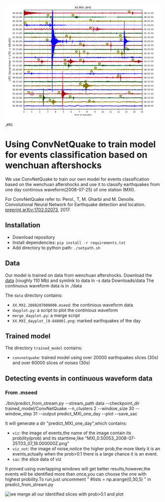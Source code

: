 

![The data of MXI,2008-07-25,and marked events](./XX.MXI_dayplot_0.png),etc

Using ConvNetQuake to train model for events classification based on wenchuan aftershocks
=============

We use ConvNetQuake to train our own model for events classification based on the wenchuan aftershocks and use it to classify earthquakes from one day continous waveform(2008-07-25) of one station (MXI).

For  ConvNetQuake refer to:
Perol., T, M. Gharbi and M. Denolle. Convolutional Neural Network for Earthquake detection and location. [preprint arXiv:1702.02073](https://arxiv.org/abs/1702.02073), 2017.

## Installation
* Download repository
* Install dependencies: `pip install -r requirements.txt`
* Add directory to python path: `./setpath.sh`

## Data

Our model is trained on data from wenchuan aftershocks. 
Download the [data](https://www.dropbox.com/sh/3p9rmi1bcpvnk5k/AAAV8n9VG_e0QXOpoofsSH0Ma?dl=0) (roughly 110 Mb) and symlink to data ln -s data Downloads/data
The continuous waveform data is in ./data

The `data` directory contains:
* `XX.MXI.2008207000000.mseed`: the continious waveform data 
* `dayplot.py`: a script to plot the continious waveform
* `merge_dayplot.py`: a merge script
* `XX.MXI_dayplot_[0-64800].png`: marked earthquakes of the day 

## Trained model

The directory `trained_model` contains:
* `convnetquake`: trained model using over 20000 earthquakes slices (30s) and over 60000 slices of noises (30s)


## Detecting events in continuous waveform data

### From .mseed

./bin/predict_from_stream.py --stream_path data --checkpoint_dir trained_model/ConvNetQuake  --n_clusters 2 --window_size 30 --window_step 31 --output predict_MXI_one_day --plot --save_sac


It will generate a dir "predict_MXI_one_day",which contains:
 
* `viz`: the image of events,the name of the image contain its probility(prob) and its starttime,like "MXI_0.50053_2008-07-25T03_07_18.000000Z.png"
* `viz_not`: the image of noise,notice the  higher prob,the more likely it is an events,actually when the prob>0.1 there is a large chance it is an event. 
* `sac`: the slice data of viz

It proved using overlapping windows will get better results,however,the events will be identified more than once,you can choose the one with highest probility.To run,just uncomment "
#lists = np.arange(0,30,5)
" in predict_from_stream.py

![we merge all our identified slices with prob>0.1 and plot](./XX.MXI_dayplot.png)
